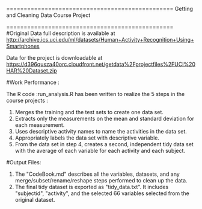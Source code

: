 

================================================
Getting and Cleaning Data Course Project

================================================
#Original Data full description is available at http://archive.ics.uci.edu/ml/datasets/Human+Activity+Recognition+Using+Smartphones

Data for the project is downloadable at https://d396qusza40orc.cloudfront.net/getdata%2Fprojectfiles%2FUCI%20HAR%20Dataset.zip

 
#Work Performance :

The R code :run_analysis.R has been written to realize the 5 steps in the course projects :

1.	Merges the training and the test sets to create one data set.
2.	Extracts only the measurements on the mean and standard deviation for each measurement.
3.	Uses descriptive activity names to name the activities in the data set.
4.	Appropriately labels the data set with descriptive variable.
5.	From the data set in step 4, creates a second, independent tidy data set with the average of each variable for each activity and each subject.

#Output Files:
1.	The "CodeBook.md" describes all the variables, datasets, and any merge/subset/rename/reshape steps performed to clean up the data.
2.	The final tidy dataset is exported as "tidy_data.txt". It includes "subjectid", "activity", and the selected 66 variables selected from the original dataset.